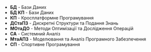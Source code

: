 - **БД** - Бази Даних
- **БД КП** - Бази Даних
- **КП** - Кросплатформне Програмування
- **ДСтаПЗ** - Дискретні Структури та Подання Знань
- **МОтаДО** - Методи Оптимізації та Дослідження Операцій
- **СА** - Системний Аналіз
- **МтаАПЗ** - Моделювання та Аналіз Програмного Забезпечення
- **СП** - Спортивне Програмування
